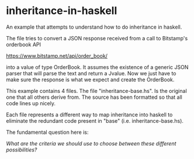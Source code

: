 inheritance-in-haskell
======================

An example that attempts to understand how to do inheritance in haskell.

The file tries to convert a JSON response received from a call to Bitstamp's orderbook API

https://www.bitstamp.net/api/order_book/

into a value of type OrderBook. It assumes the existence of a generic JSON parser that will parse the text and return a Jvalue. Now we just have to make sure the response is what we expect and create the OrderBook. 

This example contains 4 files. The file "inheritance-base.hs". Is the original one that all others derive from.
The source has been formatted so that all code lines up nicely.

Each file represents a different way to map inheritance into haskell to eliminate the redundant code present in "base" (i.e. inheritance-base.hs).

The fundamental question here is:

*What are the criteria we should use to choose between these different possibilities?*
